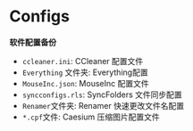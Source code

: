 # Configs

**软件配置备份**

- `ccleaner.ini`: CCleaner 配置文件
- `Everything` 文件夹: Everything配置
- `MouseInc.json`: MouseInc 配置文件
- `syncconfigs.rls`: SyncFolders 文件同步配置
- `Renamer`文件夹: Renamer 快速更改文件名配置
- `*.cpf`文件: Caesium 压缩图片配置文件